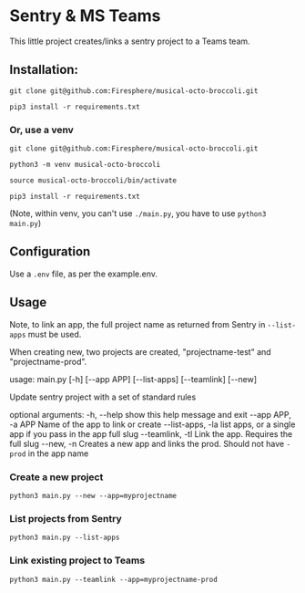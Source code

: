 # Sentry & MS Teams

This little project creates/links a sentry project to a Teams team.

## Installation:

`git clone git@github.com:Firesphere/musical-octo-broccoli.git`

`pip3 install -r requirements.txt`

### Or, use a venv

`git clone git@github.com:Firesphere/musical-octo-broccoli.git`

`python3 -m venv musical-octo-broccoli`

`source musical-octo-broccoli/bin/activate`

`pip3 install -r requirements.txt`

(Note, within venv, you can't use `./main.py`, you have to use `python3 main.py`)

## Configuration

Use a `.env` file, as per the example.env.

## Usage

Note, to link an app, the full project name as returned from Sentry in `--list-apps` must be used.

When creating new, two projects are created, "projectname-test" and "projectname-prod".

usage: main.py [-h] [--app APP] [--list-apps] [--teamlink] [--new]

Update sentry project with a set of standard rules

optional arguments:
  -h, --help         show this help message and exit
  --app APP, -a APP  Name of the app to link or create
  --list-apps, -la   list apps, or a single app if you pass in the app full slug
  --teamlink, -tl    Link the app. Requires the full slug
  --new, -n          Creates a new app and links the prod. Should not have `-prod` in the app name
### Create a new project
`python3 main.py --new --app=myprojectname`

### List projects from Sentry
`python3 main.py --list-apps`

### Link existing project to Teams
`python3 main.py --teamlink --app=myprojectname-prod`

